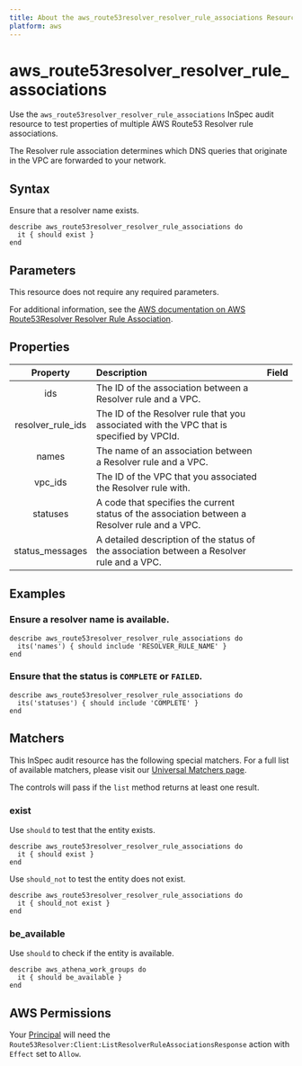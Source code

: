 ```yaml
---
title: About the aws_route53resolver_resolver_rule_associations Resource
platform: aws
---
```


# aws\_route53resolver\_resolver\_rule\_associations

Use the `aws_route53resolver_resolver_rule_associations` InSpec audit resource to test properties of multiple AWS Route53 Resolver rule associations.

The Resolver rule association determines which DNS queries that originate in the VPC are forwarded to your network.

## Syntax

Ensure that a resolver name exists.

    describe aws_route53resolver_resolver_rule_associations do
      it { should exist }
    end

## Parameters

This resource does not require any required parameters.

For additional information, see the [AWS documentation on AWS Route53Resolver Resolver Rule Association](https://docs.aws.amazon.com/AWSCloudFormation/latest/UserGuide/aws-resource-route53resolver-resolverruleassociation.html).

## Properties

| Property | Description | Field |
| :---: | :--- | :---: |
| ids | The ID of the association between a Resolver rule and a VPC. |
| resolver_rule_ids | The ID of the Resolver rule that you associated with the VPC that is specified by VPCId. |
| names | The name of an association between a Resolver rule and a VPC. |
| vpc_ids | The ID of the VPC that you associated the Resolver rule with. |
| statuses | A code that specifies the current status of the association between a Resolver rule and a VPC. |
| status_messages | A detailed description of the status of the association between a Resolver rule and a VPC. |

## Examples

### Ensure a resolver name is available.

    describe aws_route53resolver_resolver_rule_associations do
      its('names') { should include 'RESOLVER_RULE_NAME' }
    end

### Ensure that the status is `COMPLETE` or `FAILED`.

    describe aws_route53resolver_resolver_rule_associations do
      its('statuses') { should include 'COMPLETE' }
    end

## Matchers

This InSpec audit resource has the following special matchers. For a full list of available matchers, please visit our [Universal Matchers page](https://www.inspec.io/docs/reference/matchers/).

The controls will pass if the `list` method returns at least one result.

### exist

Use `should` to test that the entity exists.

    describe aws_route53resolver_resolver_rule_associations do
      it { should exist }
    end

Use `should_not` to test the entity does not exist.
      
    describe aws_route53resolver_resolver_rule_associations do
      it { should_not exist }
    end

### be_available

Use `should` to check if the entity is available.

    describe aws_athena_work_groups do
      it { should be_available }
    end

## AWS Permissions

Your [Principal](https://docs.aws.amazon.com/IAM/latest/UserGuide/intro-structure.html#intro-structure-principal) will need the `Route53Resolver:Client:ListResolverRuleAssociationsResponse` action with `Effect` set to `Allow`.
